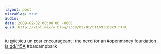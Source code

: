 ```yaml
---
layout: post
microblog: true
audio: 
date: 2009-02-02 00:00:00 -0000
guid: http://xtof.micro.blog/2009/02/02/t1169360929.html
---
```

lu @lebleu un post encourageant : the need for an #openmoney foundation [is.gd/i45A](http://is.gd/i45A) #barcampbank
